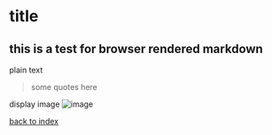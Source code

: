 # title

## this is a test for browser rendered markdown

plain text

> some quotes here

display image
![image](https://user-images.githubusercontent.com/3364164/225328466-f4126448-f61b-4fb4-a6ec-ed0d7a9a4ca8.png)

[back to index](#)